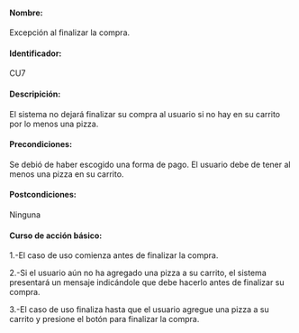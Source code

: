 #### Nombre:

Excepción al finalizar la compra.

#### Identificador:

CU7

#### Descripición: 

El sistema no dejará finalizar su compra al usuario si no hay en su carrito por lo menos una pizza.

#### Precondiciones:

Se debió de haber escogido una forma de pago.
El usuario debe de tener al menos una pizza en su carrito.


#### Postcondiciones: 

Ninguna


#### Curso de acción básico: 

1.-El caso de uso comienza antes de finalizar la compra.

2.-Si el usuario aún no ha agregado una pizza a su carrito, el sistema presentará un mensaje indicándole que debe hacerlo antes de finalizar su compra.

3.-El caso de uso finaliza hasta que el usuario agregue una pizza a su carrito y presione el botón para finalizar la compra.
